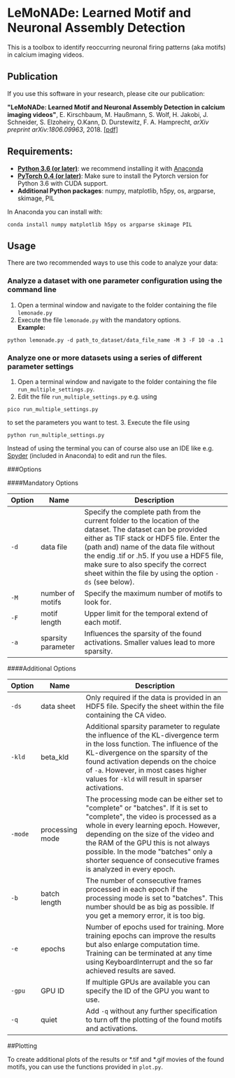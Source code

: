 # LeMoNADe: Learned Motif and Neuronal Assembly Detection

This is a toolbox to identify reoccurring neuronal firing patterns (aka motifs) in calcium imaging videos. 

## Publication

If you use this software in your research, please cite our publication:

**"LeMoNADe: Learned Motif and Neuronal Assembly Detection in calcium imaging videos"**, E. Kirschbaum, M. Haußmann, S. Wolf, H. Jakobi, J. Schneider, S. Elzoheiry, O.Kann, D. Durstewitz, F. A. Hamprecht, *arXiv preprint arXiv:1806.09963*, 2018. 
[[pdf]](https://arxiv.org/pdf/1806.09963.pdf)

## Requirements:

* [**Python 3.6 (or later)**](https://www.python.org/): we recommend installing it with [Anaconda](https://www.anaconda.com/download/)
* [**PyTorch 0.4 (or later)**](http://pytorch.org/): Make sure to install the Pytorch version for Python 3.6 with CUDA support. 
* **Additional Python packages**: numpy, matplotlib, h5py, os, argparse, skimage, PIL 

In Anaconda you can install with:
```
conda install numpy matplotlib h5py os argparse skimage PIL
```

## Usage

There are two recommended ways to use this code to analyze your data: 

### Analyze a dataset with one parameter configuration using the command line

1. Open a terminal window and navigate to the folder containing the file `lemonade.py`
2. Execute the file `lemonade.py` with the mandatory options.  
**Example:**
```
python lemonade.py -d path_to_dataset/data_file_name -M 3 -F 10 -a .1
```


### Analyze one or more datasets using a series of different parameter settings 

1. Open a terminal window and navigate to the folder containing the file `run_multiple_settings.py`.
2. Edit the file `run_multiple_settings.py` e.g. using   
```
pico run_multiple_settings.py
```   
to set the parameters you want to test. 
3. Execute the file using    
```
python run_multiple_settings.py
```

Instead of using the terminal you can of course also use an IDE like e.g. [Spyder](https://anaconda.org/anaconda/spyder) (included in Anaconda) to edit and run the files.


###Options   

####Mandatory Options  

| **Option** | **Name** | **Description** |  
|--------|-----|-----------|   
| `-d` | data file | Specify the complete path from the current folder to the location of the dataset. The dataset can be provided either as TIF stack or HDF5 file. Enter the (path and) name of the data file without the endig .tif or .h5. If you use a HDF5 file, make sure to also specify the correct sheet within the file by using the option `-ds` (see below).  |   
| `-M` | number of motifs | Specify the maximum number of motifs to look for. |    
| `-F` | motif length | Upper limit for the temporal extend of each motif. |   
| `-a` | sparsity parameter | Influences the sparsity of the found activations. Smaller values lead to more sparsity. |   

####Additional Options

| **Option** | **Name** | **Description** |  
|--------|-----|-----------|   
| `-ds` | data sheet | Only required if the data is provided in an HDF5 file. Specify the sheet within the file containing the CA video. |   
| `-kld`  | beta_kld | Additional sparsity parameter to regulate the influence of the KL-divergence term in the loss function. The influence of the KL-divergence on the sparsity of the found activation depends on the choice of `-a`. However, in most cases higher values for `-kld` will result in sparser activations. |   
| `-mode` | processing mode | The processing mode can be either set to "complete" or "batches". If it is set to "complete", the video is processed as a whole in every learning epoch. However, depending on the size of the video and the RAM of the GPU this is not always possible. In the mode "batches" only a shorter sequence of consecutive frames is analyzed in every epoch. |   
| `-b` | batch length | The number of consecutive frames processed in each epoch if the processing mode is set to "batches". This number should be as big as possible. If you get a memory error, it is too big. |    
| `-e` | epochs | Number of epochs used for training. More training epochs can improve the results but also enlarge computation time. Training can be terminated at any time using KeyboardInterrupt and the so far achieved results are saved. |   
| `-gpu` | GPU ID | If multiple GPUs are available you can specify the ID of the GPU you want to use. |   
| `-q` | quiet | Add `-q` without any further specification to turn off the plotting of the found motifs and activations. |
 
 
 
##Plotting 

To create additional plots of the results or *.tif and *.gif movies of the found motifs, you can use the functions provided in `plot.py`.      


  


